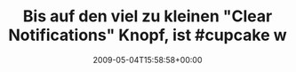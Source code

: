 ---
retweeted: false
source: <a href="http://twitter.com" rel="nofollow">Twitter Web Client</a>
entities:
  hashtags:
  - text: cupcake
    indices:
    - '61'
    - '69'
  symbols: []
  user_mentions: []
  urls: []
display_text_range:
- '0'
- '139'
favorite_count: '0'
id_str: '1696788969'
truncated: false
retweet_count: '0'
id: '1696788969'
created_at: Mon May 04 15:58:58 +0000 2009
favorited: false
full_text: 'Bis auf den viel zu kleinen "Clear Notifications" Knopf, ist #cupcake
  wirklich sehr geil. Flotter, Hübscher, Stabiler. Und endlich Widgets!'
lang: de
tags:
- cupcake
- pesos/twitter
date: '2009-05-04T15:58:58+00:00'
src: https://twitter.com/bascht/status/1696788969
original_url: https://twitter.com/bascht/status/1696788969
type: twitter_tweet
text: 'Bis auf den viel zu kleinen "Clear Notifications" Knopf, ist #cupcake wirklich
  sehr geil. Flotter, Hübscher, Stabiler. Und endlich Widgets!'
title: 'Bis auf den viel zu kleinen "Clear Notifications" Knopf, ist #cupcake w'

---